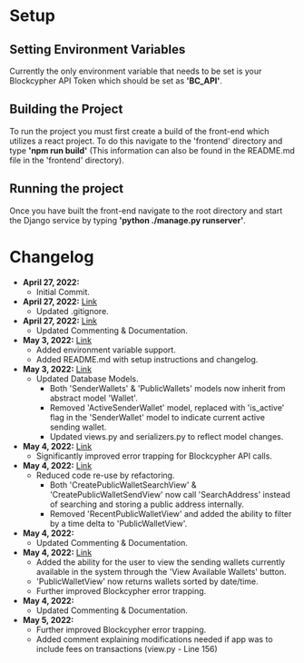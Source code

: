 # Setup

## Setting Environment Variables
Currently the only environment variable that needs to be set is your Blockcypher API Token which should be set as **'BC_API'**.

## Building the Project
To run the project you must first create a build of the front-end which utilizes a react project. To do this navigate to the 'frontend' directory and type **'npm run build'** (This information can also be found in the README.md file in the 'frontend' directory).

## Running the project
Once you have built the front-end navigate to the root directory and start the Django service by typing **'python ./manage.py runserver'**.

# Changelog
- **April 27, 2022:**
  - Initial Commit.
- **April 27, 2022:** [Link](https://github.com/JacksonKeenan/BitcoinDemoApp/commit/224f2664d80128baa0e2390e7f7294d3b70fa99c)
  - Updated .gitignore.
- **April 27, 2022:** [Link](https://github.com/JacksonKeenan/BitcoinDemoApp/commit/90f05a68b71385306f311197bcfe455349bd43d7)
  - Updated Commenting & Documentation.
- **May 3, 2022:** [Link](https://github.com/JacksonKeenan/BitcoinDemoApp/commit/1e826233aa932123fc81fc1a7c1be232ad9ce5af)
  - Added environment variable support.
  - Added README.md with setup instructions and changelog.
- **May 3, 2022:** [Link](https://github.com/JacksonKeenan/BitcoinDemoApp/commit/12e4dcc59e703663494927acce4135ba9c8ae634)
  - Updated Database Models.
    - Both 'SenderWallets' & 'PublicWallets' models now inherit from abstract model 'Wallet'.
    - Removed 'ActiveSenderWallet' model, replaced with 'is_active' flag in the 'SenderWallet' model to indicate current active sending wallet.
    - Updated views.py and serializers.py to reflect model changes.
- **May 4, 2022:** [Link](https://github.com/JacksonKeenan/BitcoinDemoApp/commit/8cf48053549928485279be35c15a07e6e9c1d14f)
  - Significantly improved error trapping for Blockcypher API calls.
- **May 4, 2022:** [Link](https://github.com/JacksonKeenan/BitcoinDemoApp/commit/fab31d8c473b57e1718c38f82a04f9a51a8182e3)
  - Reduced code re-use by refactoring.
    - Both 'CreatePublicWalletSearchView' & 'CreatePublicWalletSendView' now call 'SearchAddress' instead of searching and storing a public address internally.
    - Removed  'RecentPublicWalletView' and added the ability to filter by a time delta to 'PublicWalletView'.
- **May 4, 2022:**
    - Updated Commenting & Documentation.
- **May 4, 2022:** [Link](https://github.com/JacksonKeenan/BitcoinDemoApp/commit/3b665ff14f687516a440fb81ecb4e7afed1fe6df)
  - Added the ability for the user to view the sending wallets currently available in the system through the 'View Available Wallets' button.
  - 'PublicWalletView' now returns wallets sorted by date/time.
  - Further improved Blockcypher error trapping.
- **May 4, 2022:**
  - Updated Commenting & Documentation.
- **May 5, 2022:**
  - Further improved Blockcypher error trapping.
  - Added comment explaining modifications needed if app was to include fees on transactions (view.py - Line 156)
